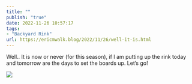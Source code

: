 ```yaml
---
title: ""
publish: "true"
date: 2022-11-26 10:57:17
tags:
- "Backyard Rink"
url: https://ericmwalk.blog/2022/11/26/well-it-is.html
---
```

Well.. It is now or never (for this season), if I am putting up the rink today and tomorrow are the days to set the boards up. Let’s go!


![](https://ericmwalk.blog/uploads/2022/af9f9e7c16.jpg)